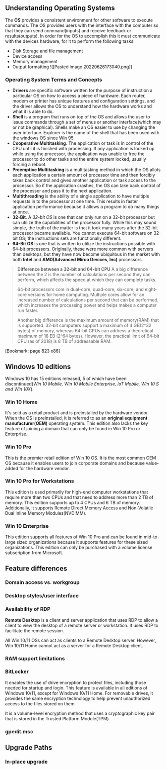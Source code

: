 ```toc
```
## Understanding Operating Systems
The **OS** provides a consistent environment for other software to execute commands. The OS provides users with the interface with the computer so that they can send command(inputs) and receive feedback or results(outputs). In order for the OS to accomplish this it must communicate with the devices hardware, for it to perform the following tasks:
- Disk Storage and file management
- Device access
- Memory management
- Output formatting
![[Pasted image 20220626173040.png]]

### Operating System Terms and Concepts
- **Drivers** are specific software written for the purpose of instruction a particular OS on how to access a piece of hardware. Each router, modem or printer has unique features and configuration settings, and the driver allows the OS to understand how the hardware works and what it is able to do.
- **Shell** is a program that runs on top of the OS and allows the user to issue commands through a set of menus or another interface(which may or not be graphical). Shells make an OS easier to use by changing the user interface. Explorer is the name of the shell that has been used with the windows OS since Win 95.
- **Cooperative Multitasking**. The application or task is in control of the CPU until it is finished with processing. If any application is locked up while using the processor, the application was unable to free the processor to do other tasks and the entire system locked, usually forcing a reboot.
- **Preemptive Multitasking** is a multitasking method in which the OS allots each application a certain amount of processor time and then forcibly takes back control and gives another application or task access to the processor. So if the application crashes, the OS can take back control of the processor and pass it to the next application.
- **Multithreading** is the ability of a single application to have multiple requests in to the processor at one time. This results in faster application performance because it allows a program to do many things at once.
- **32-Bit**. A <i>32-bit OS</i> is one that can only run on a 32-bit processor but can utilize the capabilities of the processor fully. While this may sound simple, the truth of the matter is that it took many years after the 32-bit processor became available.  You cannot execute 64-bit software on 32-bit OS; the instructions sets are functionally different.
- **64-Bit OS** is one that is written to utilize the instructions possible with 64-bit processors. Originally, these were more common with servers than desktops, but they have now become ubiquitous in the market with both **Intel** and **AMD(Advanced Mirco Devices, Inc)** processors.

> **Difference between a 32-bit and 64-bit CPU**
> A a big difference between the 2 is the number of calculations per second they can perform, which affects the speed at which they can complete tasks.
> 
> 64-bit processors com in dual-core, quad-core, six-core, and eight-core versions for home computing. Multiple cores allow for an increased number of calculations per second that can be performed, which increases the processing power and helps makes a computer run faster. 
> 
> Another big difference  is the maximum amount of memory(RAM) that is supported. 32-bit computers support a maximum of 4 GB(2^32 bytes) of memory, whereas 64-bit CPUs can address a theoretical maximum of 18 EB (2^64 bytes). However, the practical limit of 64-bit CPU (as of 2018) is 8 TB of addressable RAM.

[Bookmark: page 823 x86]
## Windows 10 editions
Windows 10 has 15 editions released, 5 of which have been discontinued(<i>Win 10 Mobile, Win 10 Mobile Enterprise, IoT Mobile, Win 10 S and Win 10X</i>).

### Win 10 Home
It's sold as a retail product and is preinstalled by the hardware vendor. When the OS is preinstalled, it is referred to as an **original equipment manufacturer(OEM)** operating system. This edition also lacks the key feature of joining a domain that can only be found in Win 10 Pro or Enterprise.

### Win 10 Pro
This is the premier retail edition of Win 10 OS. It is the most common OEM OS because it enables users to join corporate domains and because value-added for the hardware vendor.

### Win 10 Pro for Workstations
This edition is used primarily for high-end computer workstations that require more than two CPUs and that need to address more than 2 TB of memory. This edition supports up to 4 CPUs and 6 TB of memory. Additionally, it supports Remote Direct Memory Access and Non-Volatile Dual Inline Memory Modules(NVDIMM).

### Win 10 Enterprise
This edition supports all features of Win 10 Pro and can be found in mid-to-large sized organizations because it supports features for these sized organizations. This edition can only be purchased with a volume license subscription from Microsoft. 

## Feature differences

### Domain access vs. workgroup

### Desktop styles/user interface

### Availability of RDP
**Remote Desktop** is a client and server application that uses RDP to allow a client to view the desktop of a remote server or workstation. It uses RDP to facilitate the remote session. 

All Win 10/11 OSs can act as clients to a Remote Desktop server. However, Win 10/11 Home cannot act as a server for a Remote Desktop client.
### RAM support limitations
### BitLocker
It enables the use of drive encryption to protect files, including those needed for startup and login. This feature is available in all editions of Windows 10/11, except for Windows 10/11 Home. For  removable drives, it provides the same encryption technology to help prevent unauthorized access to the files stored on them.

It is a volume-level encryption method that uses a cryptographic key pair that is stored in the Trusted Platform Module(TPM)

### gpedit.msc

## Upgrade Paths

### In-place upgrade

